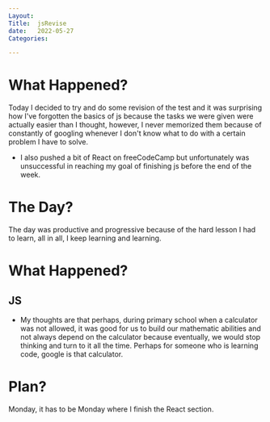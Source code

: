 ```yaml
---
Layout:
Title:  jsRevise
date:   2022-05-27
Categories:

---
```


# What Happened?
Today I decided to try and do some revision of the test and it was surprising how I've forgotten the basics of js because the tasks we were given were actually easier than I thought, however, I never memorized them because of constantly of googling whenever I don't know what to do with a certain problem I have to solve.
- I also pushed a bit of React on freeCodeCamp but unfortunately was unsuccessful in reaching my goal of finishing js before the end of the week.

# The Day?
The day was productive and progressive because of the hard lesson I had to learn, all in all, I keep learning and learning.

# What Happened?
## JS
- My thoughts are that perhaps, during primary school when a calculator was not allowed, it was good for us to build our mathematic abilities and not always depend on the calculator because eventually, we would stop thinking and turn to it all the time. Perhaps for someone who is learning code, google is that calculator.

# Plan?
Monday, it has to be Monday where I finish the React section.